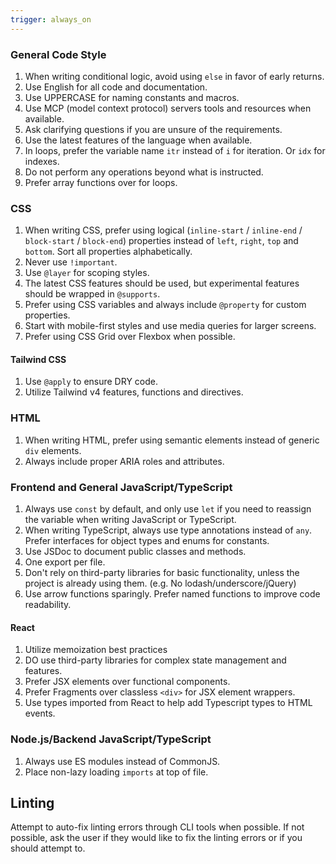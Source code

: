```yaml
---
trigger: always_on
---
```


### General Code Style
1. When writing conditional logic, avoid using `else` in favor of early returns.
2. Use English for all code and documentation.
3. Use UPPERCASE for naming constants and macros.
4. Use MCP (model context protocol) servers tools and resources when available.
5. Ask clarifying questions if you are unsure of the requirements.
6. Use the latest features of the language when available.
7. In loops, prefer the variable name `itr` instead of `i` for iteration. Or `idx` for indexes.
8. Do not perform any operations beyond what is instructed.
9. Prefer array functions over for loops.

### CSS
1. When writing CSS, prefer using logical (`inline-start` / `inline-end` / `block-start` / `block-end`) properties instead of `left`, `right`, `top` and `bottom`. Sort all properties alphabetically. 
2. Never use `!important`. 
3. Use `@layer` for scoping styles.
4. The latest CSS features should be used, but experimental features should be wrapped in `@supports`.
5. Prefer using CSS variables and always include `@property` for custom properties.
6. Start with mobile-first styles and use media queries for larger screens.
7. Prefer using CSS Grid over Flexbox when possible.

#### Tailwind CSS
1. Use `@apply` to ensure DRY code.
2. Utilize Tailwind v4 features, functions and directives.

### HTML
1. When writing HTML, prefer using semantic elements instead of generic `div` elements.
2. Always include proper ARIA roles and attributes.

### Frontend and General JavaScript/TypeScript
1. Always use `const` by default, and only use `let` if you need to reassign the variable when writing JavaScript or TypeScript.
2. When writing TypeScript, always use type annotations instead of `any`. Prefer interfaces for object types and enums for constants.
3. Use JSDoc to document public classes and methods.
4. One export per file.
5. Don't rely on third-party libraries for basic functionality, unless the project is already using them. (e.g. No lodash/underscore/jQuery)
6. Use arrow functions sparingly. Prefer named functions to improve code readability.

#### React
1. Utilize memoization best practices
2. DO use third-party libraries for complex state management and features.
3. Prefer JSX elements over functional components.
4. Prefer Fragments over classless `<div>` for JSX element wrappers.
5. Use types imported from React to help add Typescript types to HTML events.

### Node.js/Backend JavaScript/TypeScript
1. Always use ES modules instead of CommonJS.
2. Place non-lazy loading `imports` at top of file.

## Linting

Attempt to auto-fix linting errors through CLI tools when possible. If not possible, ask the user if they would like to fix the linting errors or if you should attempt to.